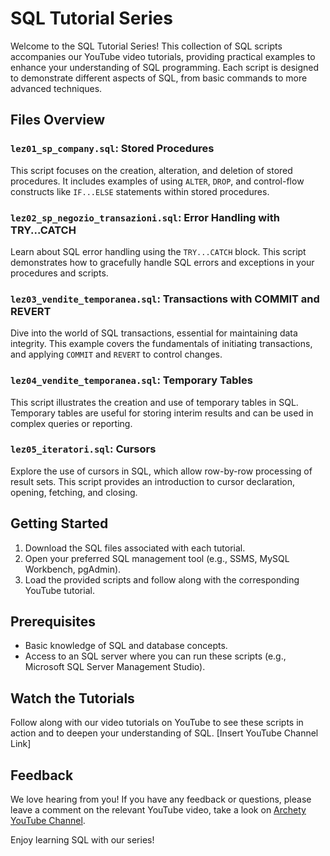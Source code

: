 # SQL Tutorial Series

Welcome to the SQL Tutorial Series! This collection of SQL scripts accompanies our YouTube video tutorials, providing practical examples to enhance your understanding of SQL programming. Each script is designed to demonstrate different aspects of SQL, from basic commands to more advanced techniques.

## Files Overview

### `lez01_sp_company.sql`: Stored Procedures
This script focuses on the creation, alteration, and deletion of stored procedures. It includes examples of using `ALTER`, `DROP`, and control-flow constructs like `IF...ELSE` statements within stored procedures.

### `lez02_sp_negozio_transazioni.sql`: Error Handling with TRY...CATCH
Learn about SQL error handling using the `TRY...CATCH` block. This script demonstrates how to gracefully handle SQL errors and exceptions in your procedures and scripts.

### `lez03_vendite_temporanea.sql`: Transactions with COMMIT and REVERT
Dive into the world of SQL transactions, essential for maintaining data integrity. This example covers the fundamentals of initiating transactions, and applying `COMMIT` and `REVERT` to control changes.

### `lez04_vendite_temporanea.sql`: Temporary Tables
This script illustrates the creation and use of temporary tables in SQL. Temporary tables are useful for storing interim results and can be used in complex queries or reporting.

### `lez05_iteratori.sql`: Cursors
Explore the use of cursors in SQL, which allow row-by-row processing of result sets. This script provides an introduction to cursor declaration, opening, fetching, and closing.

## Getting Started

1. Download the SQL files associated with each tutorial.
2. Open your preferred SQL management tool (e.g., SSMS, MySQL Workbench, pgAdmin).
3. Load the provided scripts and follow along with the corresponding YouTube tutorial.

## Prerequisites

- Basic knowledge of SQL and database concepts.
- Access to an SQL server where you can run these scripts (e.g., Microsoft SQL Server Management Studio).

## Watch the Tutorials

Follow along with our video tutorials on YouTube to see these scripts in action and to deepen your understanding of SQL. [Insert YouTube Channel Link]

## Feedback

We love hearing from you! If you have any feedback or questions, please leave a comment on the relevant YouTube video, take a look on [Archety YouTube Channel](https://www.youtube.com/@archetydev).

Enjoy learning SQL with our series!
